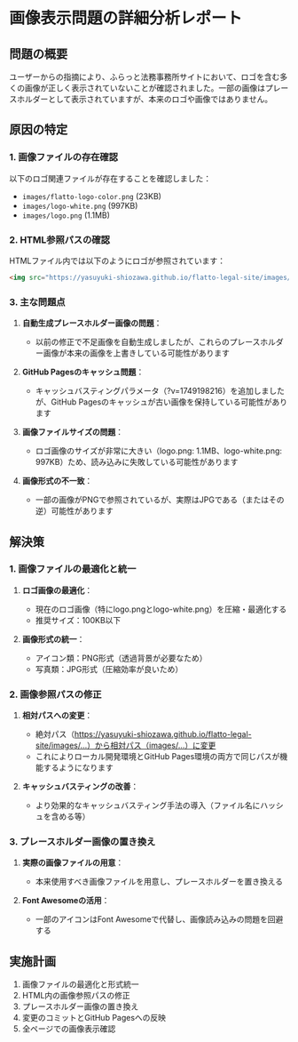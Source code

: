 # 画像表示問題の詳細分析レポート

## 問題の概要
ユーザーからの指摘により、ふらっと法務事務所サイトにおいて、ロゴを含む多くの画像が正しく表示されていないことが確認されました。一部の画像はプレースホルダーとして表示されていますが、本来のロゴや画像ではありません。

## 原因の特定

### 1. 画像ファイルの存在確認
以下のロゴ関連ファイルが存在することを確認しました：
- `images/flatto-logo-color.png` (23KB)
- `images/logo-white.png` (997KB)
- `images/logo.png` (1.1MB)

### 2. HTML参照パスの確認
HTMLファイル内では以下のようにロゴが参照されています：
```html
<img src="https://yasuyuki-shiozawa.github.io/flatto-legal-site/images/logo.png?v=1749198216" onload="this.classList.add('loaded')" onerror="this.classList.add('error'); console.error('Image failed to load: ' + this.src)" alt="ふらっと法務事務所ロゴ">
```

### 3. 主な問題点
1. **自動生成プレースホルダー画像の問題**：
   - 以前の修正で不足画像を自動生成しましたが、これらのプレースホルダー画像が本来の画像を上書きしている可能性があります

2. **GitHub Pagesのキャッシュ問題**：
   - キャッシュバスティングパラメータ（?v=1749198216）を追加しましたが、GitHub Pagesのキャッシュが古い画像を保持している可能性があります

3. **画像ファイルサイズの問題**：
   - ロゴ画像のサイズが非常に大きい（logo.png: 1.1MB、logo-white.png: 997KB）ため、読み込みに失敗している可能性があります

4. **画像形式の不一致**：
   - 一部の画像がPNGで参照されているが、実際はJPGである（またはその逆）可能性があります

## 解決策

### 1. 画像ファイルの最適化と統一
1. **ロゴ画像の最適化**：
   - 現在のロゴ画像（特にlogo.pngとlogo-white.png）を圧縮・最適化する
   - 推奨サイズ：100KB以下

2. **画像形式の統一**：
   - アイコン類：PNG形式（透過背景が必要なため）
   - 写真類：JPG形式（圧縮効率が良いため）

### 2. 画像参照パスの修正
1. **相対パスへの変更**：
   - 絶対パス（https://yasuyuki-shiozawa.github.io/flatto-legal-site/images/...）から相対パス（images/...）に変更
   - これによりローカル開発環境とGitHub Pages環境の両方で同じパスが機能するようになります

2. **キャッシュバスティングの改善**：
   - より効果的なキャッシュバスティング手法の導入（ファイル名にハッシュを含める等）

### 3. プレースホルダー画像の置き換え
1. **実際の画像ファイルの用意**：
   - 本来使用すべき画像ファイルを用意し、プレースホルダーを置き換える

2. **Font Awesomeの活用**：
   - 一部のアイコンはFont Awesomeで代替し、画像読み込みの問題を回避する

## 実施計画
1. 画像ファイルの最適化と形式統一
2. HTML内の画像参照パスの修正
3. プレースホルダー画像の置き換え
4. 変更のコミットとGitHub Pagesへの反映
5. 全ページでの画像表示確認
